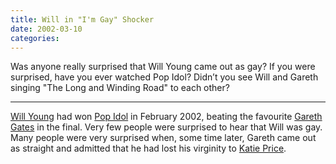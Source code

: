 ```yaml
---
title: Will in "I'm Gay" Shocker
date: 2002-03-10
categories:
---
```


Was anyone really surprised that Will Young came out as gay? If you were
surprised, have you ever watched Pop Idol? Didn’t you see Will and Gareth
singing "The Long and Winding Road" to each other?

***

[Will Young](https://en.wikipedia.org/wiki/Will_Young) had won
[Pop Idol](https://en.wikipedia.org/wiki/Pop_Idol) in February 2002,
beating the favourite [Gareth Gates](http://en.wikipedia.org/wiki/Gareth_Gates)
in the final. Very few people were surprised to hear that Will was gay. Many
people were very surprised when, some time later, Gareth came out as straight
and admitted that he had lost his virginity to
[Katie Price](https://en.wikipedia.org/wiki/Jordan_(Katie_Price)).
